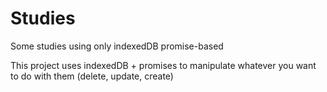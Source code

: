 # Studies
Some studies using only indexedDB promise-based

This project uses indexedDB + promises to manipulate whatever you want to do with them (delete, update, create)
